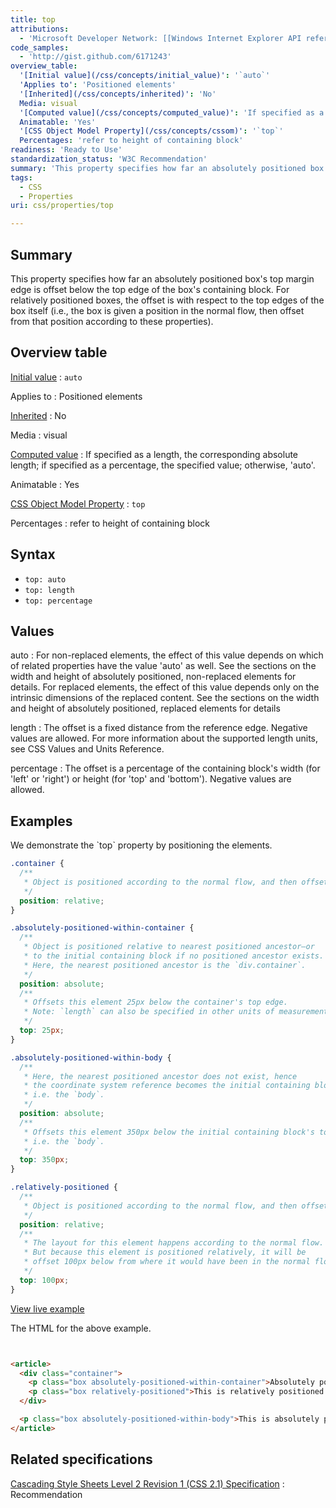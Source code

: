 ```yaml
---
title: top
attributions:
  - 'Microsoft Developer Network: [[Windows Internet Explorer API reference](http://msdn.microsoft.com/en-us/library/ie/hh828809%28v=vs.85%29.aspx) Article]'
code_samples:
  - 'http://gist.github.com/6171243'
overview_table:
  '[Initial value](/css/concepts/initial_value)': '`auto`'
  'Applies to': 'Positioned elements'
  '[Inherited](/css/concepts/inherited)': 'No'
  Media: visual
  '[Computed value](/css/concepts/computed_value)': 'If specified as a length, the corresponding absolute length; if specified as a percentage, the specified value; otherwise, ''auto''.'
  Animatable: 'Yes'
  '[CSS Object Model Property](/css/concepts/cssom)': '`top`'
  Percentages: 'refer to height of containing block'
readiness: 'Ready to Use'
standardization_status: 'W3C Recommendation'
summary: 'This property specifies how far an absolutely positioned box''s top margin edge is offset below the top edge of the box''s containing block. For relatively positioned boxes, the offset is with respect to the top edges of the box itself (i.e., the box is given a position in the normal flow, then offset from that position according to these properties).'
tags:
  - CSS
  - Properties
uri: css/properties/top

---
```

## Summary

This property specifies how far an absolutely positioned box's top margin edge is offset below the top edge of the box's containing block. For relatively positioned boxes, the offset is with respect to the top edges of the box itself (i.e., the box is given a position in the normal flow, then offset from that position according to these properties).

## Overview table

[Initial value](/css/concepts/initial_value)
:   `auto`

Applies to
:   Positioned elements

[Inherited](/css/concepts/inherited)
:   No

Media
:   visual

[Computed value](/css/concepts/computed_value)
:   If specified as a length, the corresponding absolute length; if specified as a percentage, the specified value; otherwise, 'auto'.

Animatable
:   Yes

[CSS Object Model Property](/css/concepts/cssom)
:   `top`

Percentages
:   refer to height of containing block

## Syntax

-   `top: auto`
-   `top: length`
-   `top: percentage`

## Values

auto
:   For non-replaced elements, the effect of this value depends on which of related properties have the value 'auto' as well. See the sections on the width and height of absolutely positioned, non-replaced elements for details. For replaced elements, the effect of this value depends only on the intrinsic dimensions of the replaced content. See the sections on the width and height of absolutely positioned, replaced elements for details

length
:   The offset is a fixed distance from the reference edge. Negative values are allowed. For more information about the supported length units, see CSS Values and Units Reference.

percentage
:   The offset is a percentage of the containing block's width (for 'left' or 'right') or height (for 'top' and 'bottom'). Negative values are allowed.

## Examples

We demonstrate the \`top\` property by positioning the elements.

``` css
.container {
  /**
   * Object is positioned according to the normal flow, and then offset.
   */
  position: relative;
}

.absolutely-positioned-within-container {
  /**
   * Object is positioned relative to nearest positioned ancestor—or
   * to the initial containing block if no positioned ancestor exists.
   * Here, the nearest positioned ancestor is the `div.container`.
   */
  position: absolute;
  /**
   * Offsets this element 25px below the container's top edge.
   * Note: `length` can also be specified in other units of measurements.
   */
  top: 25px;
}

.absolutely-positioned-within-body {
  /**
   * Here, the nearest positioned ancestor does not exist, hence
   * the coordinate system reference becomes the initial containing block,
   * i.e. the `body`.
   */
  position: absolute;
  /**
   * Offsets this element 350px below the initial containing block's top edge,
   * i.e. the `body`.
   */
  top: 350px;
}

.relatively-positioned {
  /**
   * Object is positioned according to the normal flow, and then offset.
   */
  position: relative;
  /**
   * The layout for this element happens according to the normal flow.
   * But because this element is positioned relatively, it will be
   * offset 100px below from where it would have been in the normal flow.
   */
  top: 100px;
}
```

[View live example](http://code.webplatform.org/gist/6171243)

The HTML for the above example.

``` html


<article>
  <div class="container">
    <p class="box absolutely-positioned-within-container">Absolutely positioned within <code>div.container</code> at 25px from the top.</p>
    <p class="box relatively-positioned">This is relatively positioned at 100px from the top.</p>
  </div>

  <p class="box absolutely-positioned-within-body">This is absolutely positioned within the <code>body</code> at 350px from the top.</p>
</article>
```

</pre>

## Related specifications

[Cascading Style Sheets Level 2 Revision 1 (CSS 2.1) Specification](http://www.w3.org/TR/2007/CR-CSS21-20070719/visuren.html#position-props)
:   Recommendation
